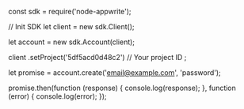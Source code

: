 const sdk = require('node-appwrite');

// Init SDK
let client = new sdk.Client();

let account = new sdk.Account(client);

client
    .setProject('5df5acd0d48c2') // Your project ID
;

let promise = account.create('email@example.com', 'password');

promise.then(function (response) {
    console.log(response);
}, function (error) {
    console.log(error);
});